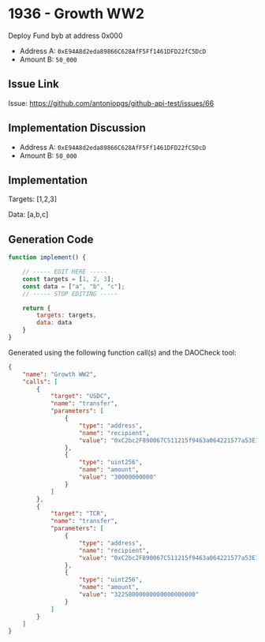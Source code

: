 # 1936 - Growth WW2
Deploy Fund byb at address 0x000
- Address A: `0xE94A8d2eda89866C628AfF5Ff1461DFD22fC5DcD`
- Amount B: `50_000`

## Issue Link
Issue: https://github.com/antoniopgs/github-api-test/issues/66

## Implementation Discussion
- Address A: `0xE94A8d2eda89866C628AfF5Ff1461DFD22fC5DcD`
- Amount B: `50_000`

## Implementation
Targets: [1,2,3]

Data: [a,b,c]

## Generation Code
```javascript
function implement() {

    // ----- EDIT HERE -----
    const targets = [1, 2, 3];
    const data = ["a", "b", "c"];
    // ----- STOP EDITING -----

    return {
        targets: targets,
        data: data
    }
}
```

Generated using the following function call(s) and the DAOCheck tool:
```json
{
    "name": "Growth WW2",
    "calls": [
        {
            "target": "USDC",
            "name": "transfer",
            "parameters": [
                {
                    "type": "address",
                    "name": "recipient",
                    "value": "0xC2bc2F890067C511215f9463a064221577a53E10"
                },
                {
                    "type": "uint256",
                    "name": "amount",
                    "value": "30000000000"
                }
            ]
        },
        {
            "target": "TCR",
            "name": "transfer",
            "parameters": [
                {
                    "type": "address",
                    "name": "recipient",
                    "value": "0xC2bc2F890067C511215f9463a064221577a53E10"
                },
                {
                    "type": "uint256",
                    "name": "amount",
                    "value": "32258000000000000000000"
                }
            ]
        }
    ]
}
```